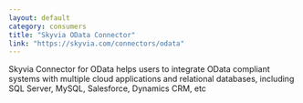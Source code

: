 ```yaml
---
layout: default
category: consumers
title: "Skyvia OData Connector"
link: "https://skyvia.com/connectors/odata"
---
```

Skyvia Connector for OData helps users to integrate OData compliant systems with multiple cloud applications and relational databases, including SQL Server, MySQL, Salesforce, Dynamics CRM, etc
